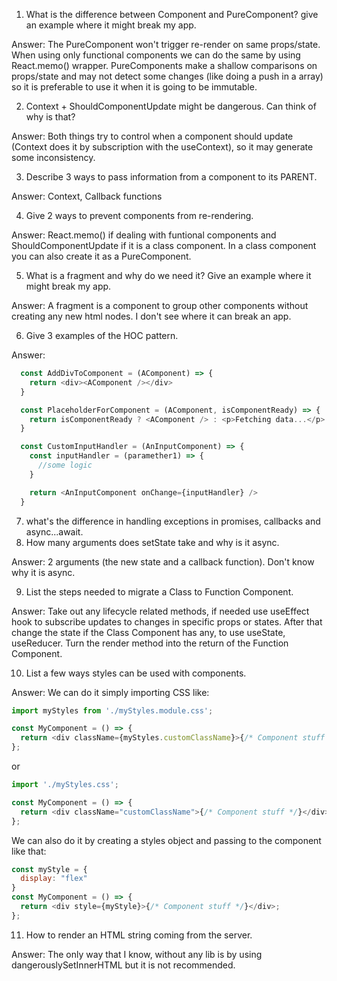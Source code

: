 1. What is the difference between Component and PureComponent? give an
example where it might break my app.

Answer: The PureComponent won't trigger re-render on same props/state. When using only functional components we can do the same by using React.memo() wrapper. PureComponents make a shallow comparisons on props/state and may not detect some changes (like doing a push in a array) so it is preferable to use it when it is going to be immutable.

2. Context + ShouldComponentUpdate might be dangerous. Can think of why is
that?

Answer: Both things try to control when a component should update (Context does it by subscription with the useContext), so it may generate some inconsistency.


3. Describe 3 ways to pass information from a component to its PARENT.

Answer: Context, Callback functions

4. Give 2 ways to prevent components from re-rendering.

Answer: React.memo() if dealing with funtional components and ShouldComponentUpdate if it is a class component. In a class component you can also create it as a PureComponent.

5. What is a fragment and why do we need it? Give an example where it might
break my app.

Answer: A fragment is a component to group other components without creating any new html nodes. I don't see where it can break an app.

6. Give 3 examples of the HOC pattern.

Answer:
```js
  const AddDivToComponent = (AComponent) => {
    return <div><AComponent /></div>
  }
```
```js
  const PlaceholderForComponent = (AComponent, isComponentReady) => {
    return isComponentReady ? <AComponent /> : <p>Fetching data...</p>
  }
```
```js
  const CustomInputHandler = (AnInputComponent) => {
    const inputHandler = (paramether1) => {
      //some logic
    }

    return <AnInputComponent onChange={inputHandler} />
  }
```

7. what's the difference in handling exceptions in promises, callbacks and
async...await.
8. How many arguments does setState take and why is it async.

Answer: 2 arguments (the new state and a callback function). Don't know why it is async.

9. List the steps needed to migrate a Class to Function Component.

Answer: Take out any lifecycle related methods, if needed use useEffect hook to subscribe updates to changes in specific props or states. After that change the state if the Class Component has any, to use useState, useReducer. Turn the render method into the return of the Function Component.

10. List a few ways styles can be used with components.

Answer: We can do it simply importing CSS like:
```js
import myStyles from './myStyles.module.css';

const MyComponent = () => {
  return <div className={myStyles.customClassName}>{/* Component stuff */}</div>;
};
```
or
```js
import './myStyles.css';

const MyComponent = () => {
  return <div className="customClassName">{/* Component stuff */}</div>;
};
```
We can also do it by creating a styles object and passing to the component like that:
```js
const myStyle = {
  display: "flex"
}
const MyComponent = () => {
  return <div style={myStyle}>{/* Component stuff */}</div>;
};
```

11. How to render an HTML string coming from the server.

Answer: The only way that I know, without any lib is by using dangerouslySetInnerHTML but it is not recommended.